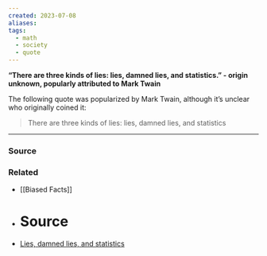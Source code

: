 ```yaml
---
created: 2023-07-08
aliases: 
tags:
  - math
  - society
  - quote
---
```

**“There are three kinds of lies: lies, damned lies, and statistics.” - origin unknown, popularly attributed to Mark Twain**

The following quote was popularized by Mark Twain, although it’s unclear who originally coined it:

> There are three kinds of lies: lies, damned lies, and statistics

****
### Source

### Related
- [[Biased Facts]] 
- # Source
- [Lies, damned lies, and statistics](https://en.wikipedia.org/wiki/Lies,_damned_lies,_and_statistics?wprov=sfti1)